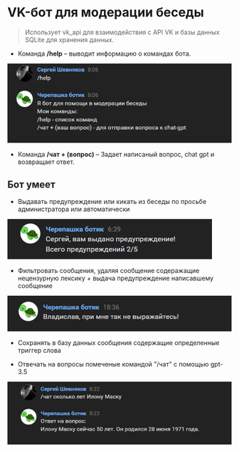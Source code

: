 # VK-бот для модерации беседы

>Использует vk_api для взаимодействия с API VK и базы данных SQLite для хранения данных.

* Команда **/help** – выводит информацию о командах бота.

![Alt](./img/1.png)

* Команда **/чат + (вопрос)** – Задает написаный вопрос, chat gpt и возвращает ответ.

## Бот умеет

* Выдавать предупреждение или кикать из беседы по просьбе администратора или автоматически

![Alt](./img/3.png)

* Фильтровать сообщения, удаляя сообщение содеражащие нецензурную лексику + выдача предупреждение написавшему сообщение

![Alt](./img/4.png)

* Сохранять в базу данных сообщения содержащие определенные триггер слова
  
* Отвечать на вопросы помеченые командой "/чат" с помощью gpt-3.5

![Alt](./img/2.png)
